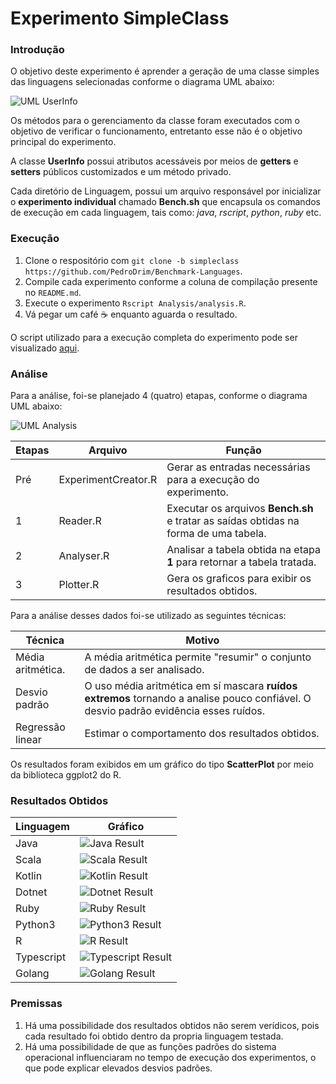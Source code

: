 # Experimento SimpleClass

### Introdução

O objetivo deste experimento é aprender a geração de uma classe simples das linguagens selecionadas conforme o diagrama UML abaixo:

![UML UserInfo](annex/images/simpleclass.png?raw=true)

Os métodos para o gerenciamento da classe foram executados com o objetivo de verificar o funcionamento, entretanto esse não é o objetivo principal do experimento.

A classe **UserInfo** possui atributos acessáveis por meios de **getters** e **setters** públicos customizados e um método privado. 

Cada diretório de Linguagem, possui um arquivo responsável por inicializar o **experimento individual** chamado **Bench.sh** que encapsula os comandos de execução em cada linguagem, tais como: *java*, *rscript*, *python*, *ruby* etc.

### Execução

1. Clone o respositório com  `git clone -b simpleclass https://github.com/PedroDrim/Benchmark-Languages`.
2. Compile cada experimento conforme a coluna de compilação presente no `README.md`.
3. Execute o experimento `Rscript Analysis/analysis.R`.
4. Vá pegar um café :coffee: enquanto aguarda o resultado.

O script utilizado para a execução completa do experimento pode ser visualizado [aqui](../Analysis/analysis.R?raw=true).

### Análise

Para a análise, foi-se planejado 4 (quatro) etapas, conforme o diagrama UML abaixo:  

![UML Analysis](annex/images/analysis.png?raw=true)

| Etapas | Arquivo | Função |
|--------|---------|--------|
| Pré    | ExperimentCreator.R | Gerar as entradas necessárias para a execução do experimento. |
| 1     | Reader.R | Executar os arquivos **Bench.sh** e tratar as saídas obtidas na forma de uma tabela. |
| 2   | Analyser.R | Analisar a tabela obtida na etapa **1** para retornar a tabela tratada. |
| 3    | Plotter.R | Gera os graficos para exibir os resultados obtidos. |

Para a análise desses dados foi-se utilizado as seguintes técnicas:

| Técnica | Motivo |
|---------|--------|
| Média aritmética. | A média aritmética permite "resumir" o conjunto de dados a ser analisado. |
| Desvio padrão | O uso média aritmética em sí mascara **ruídos extremos** tornando a analise pouco confiável. O desvio padrão evidência esses ruídos. |
| Regressão linear | Estimar o comportamento dos resultados obtidos. |

 Os resultados foram exibidos em um gráfico do tipo **ScatterPlot** por meio da biblioteca ggplot2 do R.

### Resultados Obtidos

| Linguagem | Gráfico |
|-----------|---------|
|Java|![Java Result](annex/images/result/Plot_SimpleClass_java.png?raw=true)|
|Scala|![Scala Result](annex/images/result/Plot_SimpleClass_scala.png?raw=true)|
|Kotlin|![Kotlin Result](annex/images/result/Plot_SimpleClass_kotlin.png?raw=true)|
|Dotnet|![Dotnet Result](annex/images/result/Plot_SimpleClass_dotnet.png?raw=true)|
|Ruby|![Ruby Result](annex/images/result/Plot_SimpleClass_ruby.png?raw=true)|
|Python3|![Python3 Result](annex/images/result/Plot_SimpleClass_python3.png?raw=true)|
|R|![R Result](annex/images/result/Plot_SimpleClass_R.png?raw=true)|
|Typescript|![Typescript Result](annex/images/result/Plot_SimpleClass_typescript.png?raw=true)|
|Golang|![Golang Result](annex/images/result/Plot_SimpleClass_golang.png?raw=true)|

### Premissas

1. Há uma possibilidade dos resultados obtidos não serem verídicos, pois cada resultado foi obtido dentro da propria linguagem testada.
2. Há uma possibilidade de que as funções padrões do sistema operacional influenciaram no tempo de execução dos experimentos, o que pode explicar elevados desvios padrões.
